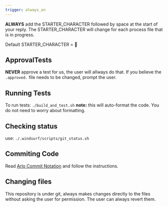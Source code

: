 ```yaml
---
trigger: always_on
---
```


**ALWAYS** add the STARTER_CHARACTER followed by space at the start of your reply. 
The STARTER_CHARACTER will change for each process file that is in progress.

Default STARTER_CHARACTER = 🧩


## ApprovalTests

**NEVER** approve a test for us, the user will allways do that. If you believe the `.approved.` file needs to be changed, prompt the user.


## Running Tests

To run tests: `./build_and_test.sh`
**note:** this will auto-format the code.
You do not need to worry about formatting.

## Checking status
use: `./.windsurf/scripts/git_status.sh`


## Commiting Code
Read [Arlo Commit Notation](../ArloCommitNotation.process.md) and follow the instructions.

## Changing files
This repository is under git, always makes changes directly to the files without asking the user for permission. The user can always revert them.